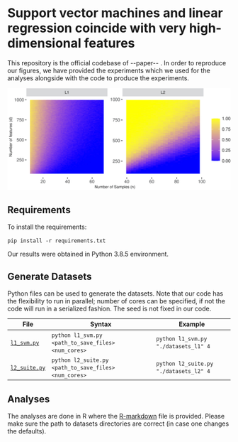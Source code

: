 
# Support vector machines and linear regression coincide with very high-dimensional features

This repository is the official codebase of --paper-- . In order to reproduce our figures, we have provided the experiments which we used for the analyses alongside with the code to produce the experiments. 

![image](figures/thumbnail.jpg)

## Requirements
To install the requirements:
```
pip install -r requirements.txt
```
Our results were obtained in Python 3.8.5 environment.

## Generate Datasets
Python files can be used to generate the datasets. Note that our code has the flexibility to run in parallel; number of cores can be specified, if not the code will run in a serialized fashion. The seed is not fixed in our code.

| File        | Syntax                                                              | Example                             |
|-------------|---------------------------------------------------------------------|-------------------------------------|
| [`l1_svm.py`](l1_svm.py) | `python l1_svm.py <path_to_save_files> <num_cores>`  | `python l1_svm.py "./datasets_l1" 4`|
| [`l2_suite.py`](l2_suite.py) | `python l2_suite.py <path_to_save_files> <num_cores>`  | `python l2_suite.py "./datasets_l2" 4`|

## Analyses
The analyses are done in R where the [R-markdown](NIPS2021.Rmd) file is provided. Please make sure the path to datasets directories are correct (in case one changes the defaults). 



